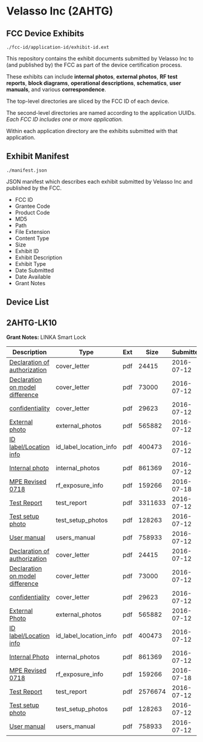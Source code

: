 # Velasso Inc (2AHTG)
## FCC Device Exhibits

```
./fcc-id/application-id/exhibit-id.ext
```

This repository contains the exhibit documents submitted by Velasso Inc to (and published by) the FCC as part of the device certification process.

These exhibits can include **internal photos**, **external photos**, **RF test reports**, **block diagrams**, **operational descriptions**, **schematics**, **user manuals**, and various **correspondence**.

The top-level directories are sliced by the FCC ID of each device.

The second-level directories are named according to the application UUIDs. *Each FCC ID includes one or more application.*

Within each application directory are the exhibits submitted with that application. 

## Exhibit Manifest

```
./manifest.json
```

JSON manifest which describes each exhibit submitted by Velasso Inc and published by the FCC.

- FCC ID
- Grantee Code
- Product Code
- MD5
- Path
- File Extension
- Content Type
- Size
- Exhibit ID
- Exhibit Description
- Exhibit Type
- Date Submitted
- Date Available
- Grant Notes

## Device List
## 2AHTG-LK10
**Grant Notes:** LINKA Smart Lock

| Description | Type | Ext | Size | Submitted | Available |
| ----------- | ---- | --- | ---- | --------- | --------- |
| [Declaration of authorization](2AHTG-LK10/5ff2886ba643f80ba5e783a06c3f12be/3058561.pdf) | cover_letter | pdf | 24415 | 2016-07-12 | 2016-07-19 |
| [Declaration on model difference](2AHTG-LK10/5ff2886ba643f80ba5e783a06c3f12be/3058562.pdf) | cover_letter | pdf | 73000 | 2016-07-12 | 2016-07-19 |
| [ confidentiality](2AHTG-LK10/5ff2886ba643f80ba5e783a06c3f12be/3058563.pdf) | cover_letter | pdf | 29623 | 2016-07-12 | 2016-07-19 |
| [External photo](2AHTG-LK10/5ff2886ba643f80ba5e783a06c3f12be/3058554.pdf) | external_photos | pdf | 565882 | 2016-07-12 | 2016-07-19 |
| [ID label/Location info](2AHTG-LK10/5ff2886ba643f80ba5e783a06c3f12be/3058556.pdf) | id_label_location_info | pdf | 400473 | 2016-07-12 | 2016-07-19 |
| [Internal photo](2AHTG-LK10/5ff2886ba643f80ba5e783a06c3f12be/3058555.pdf) | internal_photos | pdf | 861369 | 2016-07-12 | 2016-07-19 |
| [MPE Revised 0718](2AHTG-LK10/5ff2886ba643f80ba5e783a06c3f12be/3066574.pdf) | rf_exposure_info | pdf | 159266 | 2016-07-18 | 2016-07-19 |
| [Test Report](2AHTG-LK10/5ff2886ba643f80ba5e783a06c3f12be/3058612.pdf) | test_report | pdf | 3311633 | 2016-07-12 | 2016-07-19 |
| [Test setup photo](2AHTG-LK10/5ff2886ba643f80ba5e783a06c3f12be/3058557.pdf) | test_setup_photos | pdf | 128263 | 2016-07-12 | 2016-07-19 |
| [User manual](2AHTG-LK10/5ff2886ba643f80ba5e783a06c3f12be/3058558.pdf) | users_manual | pdf | 758933 | 2016-07-12 | 2016-07-19 |
| [Declaration of authorization](2AHTG-LK10/097b4958ffb06872a3d340d1feb5ed92/3058561.pdf) | cover_letter | pdf | 24415 | 2016-07-12 | 2016-07-19 |
| [Declaration on model difference](2AHTG-LK10/097b4958ffb06872a3d340d1feb5ed92/3058562.pdf) | cover_letter | pdf | 73000 | 2016-07-12 | 2016-07-19 |
| [confidentiality](2AHTG-LK10/097b4958ffb06872a3d340d1feb5ed92/3058563.pdf) | cover_letter | pdf | 29623 | 2016-07-12 | 2016-07-19 |
| [External Photo](2AHTG-LK10/097b4958ffb06872a3d340d1feb5ed92/3058554.pdf) | external_photos | pdf | 565882 | 2016-07-12 | 2016-07-19 |
| [ID label/Location info](2AHTG-LK10/097b4958ffb06872a3d340d1feb5ed92/3058556.pdf) | id_label_location_info | pdf | 400473 | 2016-07-12 | 2016-07-19 |
| [Internal Photo](2AHTG-LK10/097b4958ffb06872a3d340d1feb5ed92/3058555.pdf) | internal_photos | pdf | 861369 | 2016-07-12 | 2016-07-19 |
| [MPE Revised 0718](2AHTG-LK10/097b4958ffb06872a3d340d1feb5ed92/3066574.pdf) | rf_exposure_info | pdf | 159266 | 2016-07-18 | 2016-07-19 |
| [Test Report](2AHTG-LK10/097b4958ffb06872a3d340d1feb5ed92/3058560.pdf) | test_report | pdf | 2576674 | 2016-07-12 | 2016-07-19 |
| [Test setup photo](2AHTG-LK10/097b4958ffb06872a3d340d1feb5ed92/3058557.pdf) | test_setup_photos | pdf | 128263 | 2016-07-12 | 2016-07-19 |
| [User manual](2AHTG-LK10/097b4958ffb06872a3d340d1feb5ed92/3058558.pdf) | users_manual | pdf | 758933 | 2016-07-12 | 2016-07-19 |
